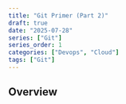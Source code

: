 ```yaml
---
title: "Git Primer (Part 2)"
draft: true
date: "2025-07-28"
series: ["Git"]
series_order: 1
categories: ["Devops", "Cloud"]
tags: ["Git"]
---
```


## Overview